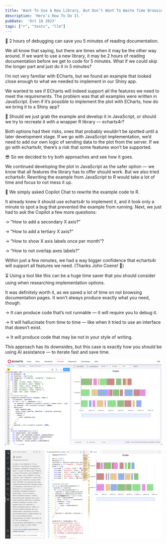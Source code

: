 ```yaml
---
title: 'Want To Use A New Library, But Don’t Want To Waste Time Browsing Documentation?'
description: 'Here’s How To Do It.'
pubDate:  'Oct 18 2023'
tags: ["r", "tests", "llm"]
---
```


🤕 2 hours of debugging can save you 5 minutes of reading documentation.

We all know that saying, but there are times when it may be the other way around. If we want to use a new library, it may be 2 hours of reading documentation before we get to code for 5 minutes. What if we could skip the longer part and just do it in 5 minutes?

I’m not very familiar with ECharts, but we found an example that looked close enough to what we needed to implement in our Shiny app.

We wanted to see if ECharts will indeed support all the features we need to meet the requirements. The problem was that all examples were written in JavaScript. Even if it’s possible to implement the plot with ECharts, how do we bring it to a Shiny app?

🤔 Should we just grab the example and develop it in JavaScript, or should we try to recreate it with a wrapper R library — echarts4r?

Both options had their risks, ones that probably wouldn’t be spotted until a later development stage. If we go with JavaScript implementation, we’d need to add our own logic of sending data to the plot from the server. If we go with echarts4r, there’s a risk that some features won’t be supported.

😎 So we decided to try both approaches and see how it goes.

We continued developing the plot in JavaScript as the safer option — we know that all features the library has to offer should work. But we also tried echarts4r. Rewriting the example from JavaScript to R would take a lot of time and focus to not mess it up.

🤖 We simply asked Copilot Chat to rewrite the example code to R.

It already knew it should use echarts4r to implement it, and it took only a minute to spot a bug that prevented the example from running. Next, we just had to ask the Copilot a few more questions:

→ “How to add a secondary X axis?”

→ “How to add a tertiary X axis?”

→ “How to show X axis labels once per month”?

→ “How to not overlap axes labels?”

Within just a few minutes, we had a way bigger confidence that echarts4r will support all features we need. (Thanks John Coene! 🤝)

⏳ Using a tool like this can be a huge time saver that you should consider using when researching implementation options.

It was definitely worth it, as we saved a lot of time on not browsing documentation pages. It won’t always produce exactly what you need, though.

→ It can produce code that’s not runnable — it will require you to debug it.

→ It will hallucinate from time to time — like when it tried to use an interface that doesn’t exist.

→ It will produce code that may be not in your style of writing.

This approach has its downsides, but this case is exactly how you should be using AI assistance — to iterate fast and save time.

![](./2024-01-29-19-37-50.png)

![](./2024-01-29-19-38-06.png)
